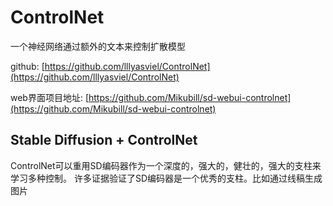 # ControlNet

一个神经网络通过额外的文本来控制扩散模型

github: [https://github.com/lllyasviel/ControlNet](https://github.com/lllyasviel/ControlNet)

web界面项目地址: [https://github.com/Mikubill/sd-webui-controlnet](https://github.com/Mikubill/sd-webui-controlnet)

## Stable Diffusion + ControlNet

ControlNet可以重用SD编码器作为一个深度的，强大的，健壮的，强大的支柱来学习多种控制。
许多证据验证了SD编码器是一个优秀的支柱。比如通过线稿生成图片